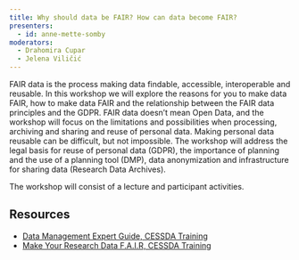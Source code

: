```yaml
---
title: Why should data be FAIR? How can data become FAIR?
presenters:
  - id: anne-mette-somby
moderators:
  - Drahomira Cupar
  - Jelena Viličić
---
```


FAIR data is the process making data findable, accessible, interoperable and reusable.
In this workshop we will explore the reasons for you to make data FAIR, how to make data FAIR and the relationship between the FAIR data principles and the GDPR. FAIR data doesn’t mean Open Data, and the workshop will focus on the limitations and possibilities when processing, archiving and sharing and reuse of personal data.
Making personal data reusable can be difficult, but not impossible. The workshop will address the legal basis for reuse of personal data (GDPR), the importance of planning and the use of a planning tool (DMP), data anonymization and infrastructure for sharing data (Research Data Archives).

The workshop will consist of a lecture and participant activities.

## Resources

- [Data Management Expert Guide, CESSDA Training](https://www.cessda.eu/Training/Training-Resources/Library/Data-Management-Expert-Guide)
- [Make Your Research Data F.A.I.R, CESSDA Training](https://www.youtube.com/watch?v=kIwHJ6DkFdc&list=PLSzjTR7L6XhGb8h3SMG3e8-HOdnQ13PyW&index=13&t=0s)
